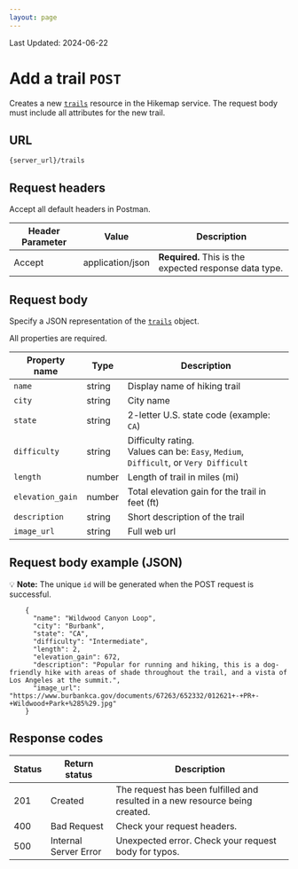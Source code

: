 ```yaml
---
layout: page
---
```

Last Updated: 2024-06-22

# Add a trail `POST` 

Creates a new [`trails`](trails.html) resource in the Hikemap service.
The request body must include all attributes for the new trail.

## URL
`{server_url}/trails`

## Request headers
Accept all default headers in Postman.

| Header Parameter |  Value | Description |
| -------------- | ------ | ------------ |
| Accept | application/json | **Required.** This is the expected response data type.|

## Request body

Specify a JSON representation of the [`trails`](trails.html) object.

All properties are required.

| Property name | Type | Description |
| ------------- | ----------- | ----------- |
| `name` | string | Display name of hiking trail |
| `city` | string | City name |
| `state` | string | 2-letter U.S. state code (example: `CA`) |
| `difficulty` | string | Difficulty rating. <br>Values can be: `Easy`, `Medium`, `Difficult`, or `Very Difficult` |
| `length` | number | Length of trail in miles (mi) |
| `elevation_gain` | number | Total elevation gain for the trail in feet (ft) |
| `description` | string | Short description of the trail |
| `image_url` | string | Full web url |

## Request body example (JSON)
💡 **Note:** The unique `id` will be generated when the POST  request is successful.
```
    {
      "name": "Wildwood Canyon Loop",
      "city": "Burbank",
      "state": "CA",
      "difficulty": "Intermediate",
      "length": 2,
      "elevation_gain": 672,
      "description": "Popular for running and hiking, this is a dog-friendly hike with areas of shade throughout the trail, and a vista of Los Angeles at the summit.",
      "image_url": "https://www.burbankca.gov/documents/67263/652332/012621+-+PR+-+Wildwood+Park+%285%29.jpg"
    }  
```

## Response codes

| Status | Return status | Description |
| ------------- | ----------- | ----------- |
| 201 | Created | The request has been fulfilled and resulted in a new resource being created. |
| 400 | Bad Request | Check your request headers. |
| 500 | Internal Server Error | Unexpected error. Check your request body for typos.  |
